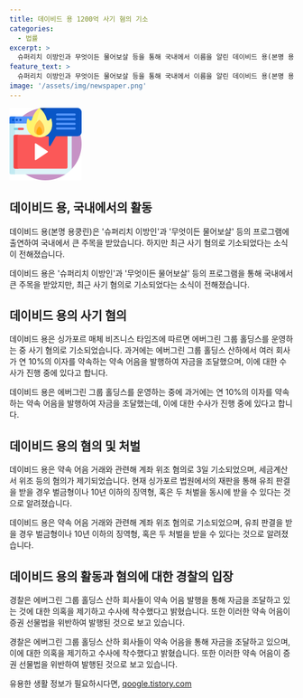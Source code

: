 ```yaml
---
title: 데이비드 용 1200억 사기 혐의 기소
categories:
  - 법률
excerpt: >
  슈퍼리치 이방인과 무엇이든 물어보살 등을 통해 국내에서 이름을 알린 데이비드 용(본명 용쿵린)이 사기 혐의로 기소됐다. 에버그린 그룹 홀딩스를 운영하는 그는 약속 어음 거래와 관련해 계좌 위조 혐의로 기소됐는데, 유죄 판결 시 10년 이하의 징역형이나 벌금형 등을 받을 수 있다. 경찰은 그의 회사가 약속 어음 발행을 통해 자금을 조달했으며, 투자자 자금이 유용됐다는 의혹이 제기돼 수사 중이라고 전했다. 데이비드 용은 슈퍼리치 이방인과 무엇이든 물어보살에 출연해 주목을 받았으며, 이에 대한 관심이 더욱 높아졌다.
feature_text: >
  슈퍼리치 이방인과 무엇이든 물어보살 등을 통해 국내에서 이름을 알린 데이비드 용(본명 용쿵린)이 사기 혐의로 기소됐다. 에버그린 그룹 홀딩스를 운영하는 그는 약속 어음 거래와 관련해 계좌 위조 혐의로 기소됐는데, 유죄 판결 시 10년 이하의 징역형이나 벌금형 등을 받을 수 있다. 경찰은 그의 회사가 약속 어음 발행을 통해 자금을 조달했으며, 투자자 자금이 유용됐다는 의혹이 제기돼 수사 중이라고 전했다. 데이비드 용은 슈퍼리치 이방인과 무엇이든 물어보살에 출연해 주목을 받았으며, 이에 대한 관심이 더욱 높아졌다.
image: '/assets/img/newspaper.png'
---
```


<p><img src="/assets/img/news.png" alt="rentncar 속보" /></p>

<h2 data-ke-size="size26">데이비드 용, 국내에서의 활동</h2>

<p>데이비드 용(본명 용쿵린)은 '슈퍼리치 이방인'과 '무엇이든 물어보살' 등의 프로그램에 출연하여 국내에서 큰 주목을 받았습니다. 하지만 최근 사기 혐의로 기소되었다는 소식이 전해졌습니다.</p>

<p data-ke-size="size16">데이비드 용은 '슈퍼리치 이방인'과 '무엇이든 물어보살' 등의 프로그램을 통해 국내에서 큰 주목을 받았지만, 최근 사기 혐의로 기소되었다는 소식이 전해졌습니다.</p>

<h2 data-ke-size="size26">데이비드 용의 사기 혐의</h2>

<p>데이비드 용은 싱가포르 매체 비즈니스 타임즈에 따르면 에버그린 그룹 홀딩스를 운영하는 중 사기 혐의로 기소되었습니다. 과거에는 에버그린 그룹 홀딩스 산하에서 여러 회사가 연 10%의 이자를 약속하는 약속 어음을 발행하여 자금을 조달했으며, 이에 대한 수사가 진행 중에 있다고 합니다.</p>

<p data-ke-size="size16">데이비드 용은 에버그린 그룹 홀딩스를 운영하는 중에 과거에는 연 10%의 이자를 약속하는 약속 어음을 발행하여 자금을 조달했는데, 이에 대한 수사가 진행 중에 있다고 합니다.</p>

<h2 data-ke-size="size26">데이비드 용의 혐의 및 처벌</h2>

<p>데이비드 용은 약속 어음 거래와 관련해 계좌 위조 혐의로 3일 기소되었으며, 세금계산서 위조 등의 혐의가 제기되었습니다. 현재 싱가포르 법원에서의 재판을 통해 유죄 판결을 받을 경우 벌금형이나 10년 이하의 징역형, 혹은 두 처벌을 동시에 받을 수 있다는 것으로 알려졌습니다.</p>

<p data-ke-size="size16">데이비드 용은 약속 어음 거래와 관련해 계좌 위조 혐의로 기소되었으며, 유죄 판결을 받을 경우 벌금형이나 10년 이하의 징역형, 혹은 두 처벌을 받을 수 있다는 것으로 알려졌습니다.</p>

<h2 data-ke-size="size26">데이비드 용의 활동과 혐의에 대한 경찰의 입장</h2>

<p>경찰은 에버그린 그룹 홀딩스 산하 회사들이 약속 어음 발행을 통해 자금을 조달하고 있는 것에 대한 의혹을 제기하고 수사에 착수했다고 밝혔습니다. 또한 이러한 약속 어음이 증권 선물법을 위반하여 발행된 것으로 보고 있습니다.</p>

<p data-ke-size="size16">경찰은 에버그린 그룹 홀딩스 산하 회사들이 약속 어음을 통해 자금을 조달하고 있으며, 이에 대한 의혹을 제기하고 수사에 착수했다고 밝혔습니다. 또한 이러한 약속 어음이 증권 선물법을 위반하여 발행된 것으로 보고 있습니다.</p>
유용한 생활 정보가 필요하시다면, <a href="https://qoogle.tistory.com" rel="dofollow">qoogle.tistory.com</a>


